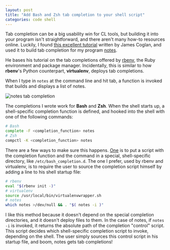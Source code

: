 ```yaml
---
layout: post
title: "Add Bash and Zsh tab completion to your shell script"
categories: code shell
---
```


Tab completion can be a big usability win for CL tools, but building it into your program isn't straightforward, and there aren't many how-to resources online. Luckily, I found [this excellent tutorial](https://blog.jcoglan.com/2013/02/12/tab-completion-for-your-command-line-apps/) written by James Coglan, and used it to build tab completion for my program [notes](https://github.com/kylebebak/notes).

He bases his tutorial on the tab completions offered by [rbenv](https://github.com/rbenv/rbenv), the Ruby environment and package manager. Incidentally, this is similar to how __rbenv__'s Python counterpart, __virtualenv__, deploys tab completions.

When I type in `notes` at the command line and hit tab, a function is invoked that builds and displays a list of notes.

![notes tab completion](https://raw.githubusercontent.com/kylebebak/posts/master/Code/Shell/notes_tab_completion.gif)

The completions I wrote work for __Bash__ and __Zsh__. When the shell starts up, a shell-specific completion function is defined, and hooked into the shell with one of the following commands:

~~~sh
# Bash
complete -F <completion_function> notes
# Zsh
compctl -K <completion_function> notes
~~~

There are a few ways to make sure this happens. [One](http://www.debian-administration.org/article/317/An_introduction_to_bash_completion_part_2) is to put a script with the completion function and the command in a special, shell-specific directory, like `/etc/bash_completion.d`. The one I prefer, used by rbenv and virtualenv, is to require the user to source the completion script himself by adding a line to his shell startup file:

~~~sh
# rbenv
eval "$(rbenv init -)"
# virtualenv
source /usr/local/bin/virtualenvwrapper.sh
# notes
which notes >/dev/null && . "$( notes -i )"
~~~

I like this method because it doesn't depend on the special completion directories, and it doesn't deploy files to them. In the case of notes, if `notes -i` is invoked, it returns the absolute path of the completion "control" script. This script decides which shell-specific completion script to invoke, depending on the shell. The user simply sources this control script in his startup file, and boom, notes gets tab completions!
